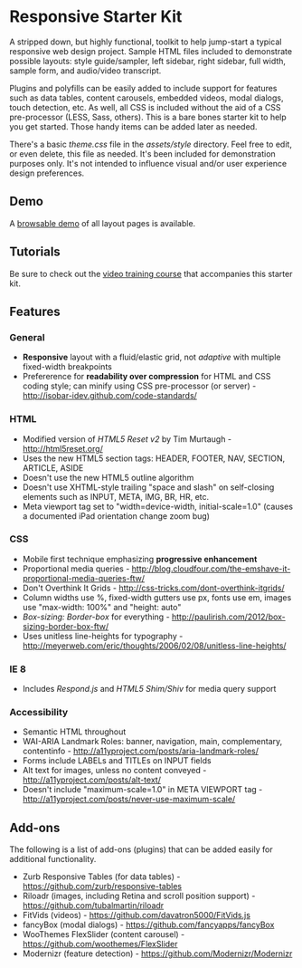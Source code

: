 # Responsive Starter Kit

A stripped down, but highly functional, toolkit to help jump-start a typical responsive web design project. Sample HTML files included to demonstrate possible layouts: style guide/sampler, left sidebar, right sidebar, full width, sample form, and audio/video transcript.

Plugins and polyfills can be easily added to include support for features such as data tables, content carousels, embedded videos, modal dialogs, touch detection, etc. As well, all CSS is included without the aid of a CSS pre-processor (LESS, Sass, others). This is a bare bones starter kit to help you get started. Those handy items can be added later as needed.

There's a basic *theme.css* file in the *assets/style* directory. Feel free to edit, or even delete, this file as needed. It's been included for demonstration purposes only. It's not intended to influence visual and/or user experience design preferences.

## Demo ##

A [browsable demo](https://rawgithub.com/mpgilbertusa/Responsive-Starter-Kit/master/index.html) of all layout pages is available.

## Tutorials ##

Be sure to check out the [video training course](http://www.mpgilbert.com/responsive-web-design-a-gentle-introduction) that accompanies this starter kit.

## Features ##

### General ###

* **Responsive** layout with a fluid/elastic grid, not *adaptive* with multiple fixed-width breakpoints
* Prefererence for **readability over compression** for HTML and CSS coding style; can minify using CSS pre-processor (or server) - http://isobar-idev.github.com/code-standards/

### HTML ###

* Modified version of *HTML5 Reset v2* by Tim Murtaugh - http://html5reset.org/
* Uses the new HTML5 section tags: HEADER, FOOTER, NAV, SECTION, ARTICLE, ASIDE
* Doesn't use the new HTML5 outline algorithm
* Doesn't use XHTML-style trailing "space and slash" on self-closing elements such as INPUT, META, IMG, BR, HR, etc.
* Meta viewport tag set to "width=device-width, initial-scale=1.0" (causes a documented iPad orientation change zoom bug)

### CSS ###

* Mobile first technique emphasizing **progressive enhancement**
* Proportional media queries - http://blog.cloudfour.com/the-emshave-it-proportional-media-queries-ftw/
* Don't Overthink It Grids - http://css-tricks.com/dont-overthink-itgrids/
* Column widths use %, fixed-width gutters use px, fonts use em, images use "max-width: 100%" and "height: auto"
* *Box-sizing: Border-box* for everything - http://paulirish.com/2012/box-sizing-border-box-ftw/
* Uses unitless line-heights for typography - http://meyerweb.com/eric/thoughts/2006/02/08/unitless-line-heights/

### IE 8 ###

* Includes *Respond.js* and *HTML5 Shim/Shiv* for media query support

### Accessibility ###

* Semantic HTML throughout
* WAI-ARIA Landmark Roles: banner, navigation, main, complementary, contentinfo - http://a11yproject.com/posts/aria-landmark-roles/
* Forms include LABELs and TITLEs on INPUT fields
* Alt text for images, unless no content conveyed - http://a11yproject.com/posts/alt-text/
* Doesn't include "maximum-scale=1.0" in META VIEWPORT tag - http://a11yproject.com/posts/never-use-maximum-scale/

## Add-ons ##

The following is a list of add-ons (plugins) that can be added easily for additional functionality.

* Zurb Responsive Tables (for data tables) - https://github.com/zurb/responsive-tables
* Riloadr (images, including Retina and scroll position support) - https://github.com/tubalmartin/riloadr
* FitVids (videos) - https://github.com/davatron5000/FitVids.js
* fancyBox (modal dialogs) - https://github.com/fancyapps/fancyBox
* WooThemes FlexSlider (content carousel) - https://github.com/woothemes/FlexSlider
* Modernizr (feature detection) - https://github.com/Modernizr/Modernizr